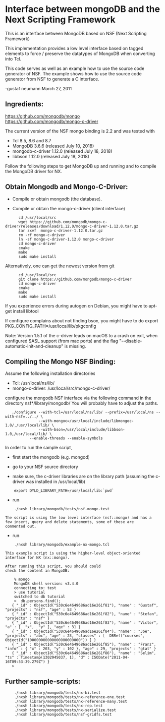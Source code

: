 
# Interface between mongoDB and the Next Scripting Framework #

This is an interface between MongoDB based on NSF (Next Scripting
Framework)

This implementation provides a low level interface based on tagged elements
to force / preserve the datatypes of MongoDB when converting into Tcl.

This code serves as well as an example how to use the source code generator
of NSF.  The example shows how to use the source code generator from NSF to
generate a C interface.

-gustaf neumann    March 27, 2011


## Ingredients: ##

  https://github.com/mongodb/mongo  
  https://github.com/mongodb/mongo-c-driver  

The current version of the NSF mongo binding is 2.2 and was
tested with
- Tcl 8.5, 8.6 and 8.7
- MongoDB 3.6.6 (released July 10, 2018)
- mongodb-c-driver 1.12.0 (released July 18, 2018)
- libbson 1.12.0 (released July 18, 2018)

Follow the following steps to get MongoDB up and running
and to compile the MongoDB driver for NX.


## Obtain Mongodb and Mongo-C-Driver: ##

- Compile or obtain mongodb (the database).

- Compile or obtain the mongo-c-driver (client interface)

````
      cd /usr/local/src
      wget https://github.com/mongodb/mongo-c-driver/releases/download/1.12.0/mongo-c-driver-1.12.0.tar.gz
      tar zxvf  mongo-c-driver-1.12.0.tar.gz
      rm -rf mongo-c-driver
      ln -sf mongo-c-driver-1.12.0 mongo-c-driver
      cd mongo-c-driver
      cmake .
      make
      sudo make install
````

  Alternatively, one can get the newest version from git

````
      cd /usr/local/src
      git clone https://github.com/mongodb/mongo-c-driver
      cd mongo-c-driver
      cmake .
      make
      sudo make install
````

  If you experience errors during autogen on Debian, you might have to
      apt-get install libtool

  If configure complains about not finding bson, you might have to do
      export PKG_CONFIG_PATH=/usr/local/lib/pkgconfig

  Note: Version 1.5.1 of the c-driver leads on macOS to a crash on
  exit, when configured SASL support (from mac ports) and the flag
  "--disable-automatic-init-and-cleanup" is missing.


## Compiling the Mongo NSF Binding: ##

Assume the following installation directories

  - Tcl:             /usr/local/ns/lib/
  - mongo-c-driver: /usr/local/src/mongo-c-driver/

configure the mongodb NSF interface via the following
command in the directory nsf*/library/mongodb/
You will probably have to adjust the paths.

````
   ./configure --with-tcl=/usr/local/ns/lib/ --prefix=/usr/local/ns --with-nsf=../../ \
               --with-mongoc=/usr/local/include/libmongoc-1.0/,/usr/local/lib/ \
               --with-bson=/usr/local/include/libbson-1.0,/usr/local/lib/ \
	       --enable-threads --enable-symbols
````

In order to run the sample script,
  * first start the mongodb (e.g. mongod)

  * go to your NSF source directory

  * make sure, the c-driver libraries are on the library path
    (assuming the c-driver was installed in /usr/local/lib)

````
    export DYLD_LIBRARY_PATH=/usr/local/lib:`pwd`
````

  * run

````
    ./nxsh library/mongodb/tests/nsf-mongo.test
````

    The script is using the low level interface (nsf::mongo) and has a
    few insert, query and delete statements, some of these are
    commented out.

 * run

````
    ./nxsh library/mongodb/example-nx-mongo.tcl
````

    This example script is using the higher-level object-oriented
    interface for NX (nx::mongo).

    After running this script, you should could
    check the content in MongoDB:

````
    % mongo
    MongoDB shell version: v3.4.0
    connecting to: test
    > use tutorial
    switched to db tutorial
    >  db.persons.find();
   { "_id" : ObjectId("530c6e4649686ad16e261f81"), "name" : "Gustaf", "projects" : "nsf", "age" : 53 }
   { "_id" : ObjectId("530c6e4649686ad16e261f82"), "name" : "Stefan", "projects" : "nsf" }
   { "_id" : ObjectId("530c6e4649686ad16e261f83"), "name" : "Victor", "a" : [  "x",  "y" ], "age" : 31 }
   { "_id" : ObjectId("530c6e4649686ad16e261f84"), "name" : "Joe", "projects" : "abc", "age" : 23, "classes" : [  DBRef("courses", ObjectId("100000000000000000000000")) ] }
   { "_id" : ObjectId("530c6e4649686ad16e261f85"), "name" : "Franz", "info" : { "x" : 203, "y" : 102 }, "age" : 29, "projects" : "gtat" }
   { "_id" : ObjectId("530c6e4649686ad16e261f86"), "name" : "Selim", "ts" : Timestamp(1302945037, 1), "d" : ISODate("2011-04-16T09:53:39.279Z") }
   >
````

## Further sample-scripts: ##

````
    ./nxsh library/mongodb/tests/nx-bi.test
    ./nxsh library/mongodb/tests/nx-reference-one.test
    ./nxsh library/mongodb/tests/nx-reference-many.test
    ./nxsh library/mongodb/tests/nx-rep.test
    ./nxsh library/mongodb/tests/nx-serialize.test
    ./nxsh library/mongodb/tests/nsf-gridfs.test
````

